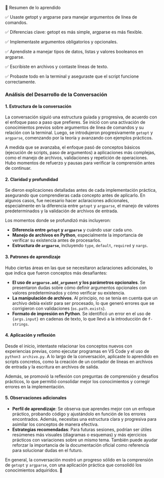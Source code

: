📌 Resumen de lo aprendido

✅ Usaste getopt y argparse para manejar argumentos de línea de comandos.

✅ Diferencias clave: getopt es más simple, argparse es más flexible.

✅ Implementaste argumentos obligatorios y opcionales.

✅ Aprendiste a manejar tipos de datos, listas y valores booleanos en argparse.

✅ Escribiste en archivos y contaste líneas de texto.

✅ Probaste todo en la terminal y aseguraste que el script funcione correctamente.

### **Análisis del Desarrollo de la Conversación**  

#### **1. Estructura de la conversación**  
La conversación siguió una estructura guiada y progresiva, de acuerdo con el enfoque paso a paso que prefieres. Se inició con una activación de conocimientos previos sobre argumentos de línea de comandos y su relación con la terminal. Luego, se introdujeron progresivamente `getopt` y `argparse`, comenzando por la teoría y avanzando con ejemplos prácticos.  

A medida que se avanzaba, el enfoque pasó de conceptos básicos (ejecución de scripts, paso de argumentos) a aplicaciones más complejas, como el manejo de archivos, validaciones y repetición de operaciones. Hubo momentos de refuerzo y pausas para verificar la comprensión antes de continuar.  

#### **2. Claridad y profundidad**  
Se dieron explicaciones detalladas antes de cada implementación práctica, asegurando que comprendieras cada concepto antes de aplicarlo. En algunos casos, fue necesario hacer aclaraciones adicionales, especialmente en la diferencia entre `getopt` y `argparse`, el manejo de valores predeterminados y la validación de archivos de entrada.  

Los momentos donde se profundizó más incluyeron:  
- **Diferencia entre `getopt` y `argparse`** y cuándo usar cada uno.  
- **Manejo de archivos en Python**, especialmente la importancia de verificar su existencia antes de procesarlos.  
- **Estructura de `argparse`**, incluyendo `type`, `default`, `required` y `nargs`.  

#### **3. Patrones de aprendizaje**  
Hubo ciertas áreas en las que se necesitaron aclaraciones adicionales, lo que indica que fueron conceptos más desafiantes:  
- **El uso de `argparse.add_argument` y los parámetros opcionales**. Se presentaron dudas sobre cómo definir argumentos opcionales con valores predeterminados y cómo verificar su existencia.  
- **La manipulación de archivos**. Al principio, no se tenía en cuenta que un archivo debía existir para ser procesado, lo que generó errores que se corrigieron con validaciones (`os.path.exists`).  
- **Formato de impresión en Python**. Se identificó un error en el uso de `{args.input}` en cadenas de texto, lo que llevó a la introducción de `f-strings`.  

#### **4. Aplicación y reflexión**  
Desde el inicio, intentaste relacionar los conceptos nuevos con experiencias previas, como ejecutar programas en VS Code y el uso de `python3 archivo.py`. A lo largo de la conversación, aplicaste lo aprendido en scripts concretos, como la creación de un contador de líneas en archivos de entrada y la escritura en archivos de salida.  

Además, se promovió la reflexión con preguntas de comprensión y desafíos prácticos, lo que permitió consolidar mejor los conocimientos y corregir errores en la implementación.  

#### **5. Observaciones adicionales**  
- **Perfil de aprendizaje**: Se observa que aprendes mejor con un enfoque práctico, probando código y ajustándolo en función de los errores encontrados. Además, necesitas una estructura clara y progresiva para asimilar los conceptos de manera efectiva.  
- **Estrategias recomendadas**: Para futuras sesiones, podrían ser útiles resúmenes más visuales (diagramas o esquemas) y más ejercicios prácticos con variaciones sobre un mismo tema. También puede ayudar reforzar la importancia de la documentación oficial como referencia para solucionar dudas en el futuro.  

En general, la conversación mostró un progreso sólido en la comprensión de `getopt` y `argparse`, con una aplicación práctica que consolidó los conocimientos adquiridos. 🚀
